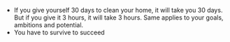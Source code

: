- If you give yourself 30 days to clean your home, it will take you 30 days. But if you give it 3 hours, it will take 3 hours.
Same applies to your goals, ambitions and potential.
- You have to survive to succeed